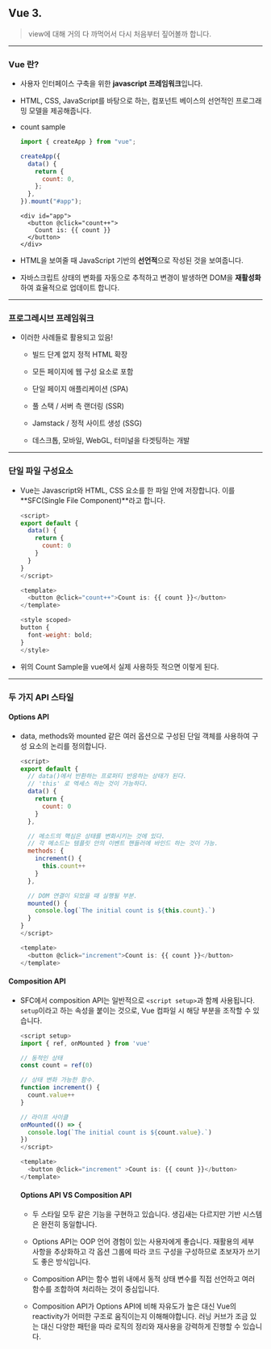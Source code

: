 ## Vue 3.

> view에 대해 거의 다 까먹어서 다시 처음부터 짚어볼까 합니다.

---

### Vue 란?

- 사용자 인터페이스 구축을 위한 **javascript 프레임워크**입니다.

- HTML, CSS, JavaScript를 바탕으로 하는, 컴포넌트 베이스의 선언적인 프로그래밍 모델을 제공해줍니다.

- count sample

  ```javascript
  import { createApp } from "vue";

  createApp({
    data() {
      return {
        count: 0,
      };
    },
  }).mount("#app");
  ```

  ```js-templates
  <div id="app">
    <button @click="count++">
      Count is: {{ count }}
    </button>
  </div>
  ```

- HTML을 보여줄 때 JavaScript 기반의 **선언적**으로 작성된 것을 보여줍니다.

- 자바스크립트 상태의 변화를 자동으로 추적하고 변경이 발생하면 DOM을 **재활성화** 하여 효율적으로 업데이트 합니다.

---

### 프로그레시브 프레임워크

- 이러한 사례들로 활용되고 있음!

  - 빌드 단계 없지 정적 HTML 확장

  - 모든 페이지에 웹 구성 요소로 포함

  - 단일 페이지 애플리케이션 (SPA)

  - 풀 스택 / 서버 측 랜더링 (SSR)

  - Jamstack / 정적 사이트 생성 (SSG)

  - 데스크톱, 모바일, WebGL, 터미널을 타겟팅하는 개발

---

### 단일 파일 구성요소

- Vue는 Javascript와 HTML, CSS 요소를 한 파일 안에 저장합니다. 이를 **SFC(Single File Component)**라고 합니다.

  ```javascript
  <script>
  export default {
    data() {
      return {
        count: 0
      }
    }
  }
  </script>

  <template>
    <button @click="count++">Count is: {{ count }}</button>
  </template>

  <style scoped>
  button {
    font-weight: bold;
  }
  </style>
  ```

- 위의 Count Sample을 vue에서 실제 사용하듯 적으면 이렇게 된다.

---

### 두 가지 API 스타일

#### Options API

- data, methods와 mounted 같은 여러 옵션으로 구성된 단일 객체를 사용하여 구성 요소의 논리를 정의합니다.

  ```javascript
  <script>
  export default {
    // data()에서 반환하는 프로퍼티 반응하는 상태가 된다.
    // 'this' 로 엑세스 하는 것이 가능하다.
    data() {
      return {
        count: 0
      }
    },

    // 메소드의 핵심은 상태를 변화시키는 것에 있다.
    // 각 메소드는 템플릿 안의 이벤트 핸들러에 바인드 하는 것이 가능.
    methods: {
      increment() {
        this.count++
      }
    },

    // DOM 연결이 되었을 때 실행될 부분.
    mounted() {
      console.log(`The initial count is ${this.count}.`)
    }
  }
  </script>

  <template>
    <button @click="increment">Count is: {{ count }}</button>
  </template>
  ```

#### Composition API

- SFC에서 composition API는 일반적으로 `<script setup>`과 함께 사용됩니다. `setup`이라고 하는 속성을 붙이는 것으로, Vue 컴파일 시 해당 부분을 조작할 수 있습니다.

  ```javascript
  <script setup>
  import { ref, onMounted } from 'vue'

  // 동적인 상태
  const count = ref(0)

  // 상태 변화 가능한 함수.
  function increment() {
    count.value++
  }

  // 라이프 사이클
  onMounted(() => {
    console.log(`The initial count is ${count.value}.`)
  })
  </script>

  <template>
    <button @click="increment" >Count is: {{ count }}</button>
  </template>
  ```

  #### Options API VS Composition API

  - 두 스타일 모두 같은 기능을 구현하고 있습니다. 생김새는 다르지만 기반 시스템은 완전히 동일합니다.

  - Options API는 OOP 언어 경험이 있는 사용자에게 좋습니다. 재활용의 세부 사항을 추상화하고 각 옵션 그룹에 따라 코드 구성을 구성하므로 초보자가 쓰기도 좋은 방식입니다.

  - Composition API는 함수 범위 내에서 동적 상태 변수를 직접 선언하고 여러 함수를 조합하여 처리하는 것이 중심입니다.

  - Composition API가 Options API에 비해 자유도가 높은 대신 Vue의 reactivity가 어떠한 구조로 움직이는지 이해해야합니다. 러닝 커브가 조금 있는 대신 다양한 패턴을 따라 로직의 정리와 재사용을 강력하게 진행할 수 있습니다.
